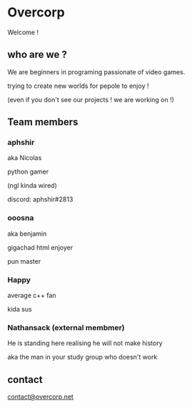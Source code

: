 # Overcorp
Welcome !

## who are we ?
We are beginners in programing passionate of video games. 

trying to create new worlds for pepole to enjoy ! 

(even if you don't see our projects ! we are working on !)

## Team members

### aphshir

aka Nicolas

python gamer

(ngl kinda wired)

discord: aphshir#2813

### ooosna

aka benjamin

gigachad html enjoyer

pun master

### Happy

average c++ fan

kida sus

### Nathansack (external membmer)

He is standing here realising he will not make history

aka the man in your study group who doesn't work
## contact
contact@overcorp.net
